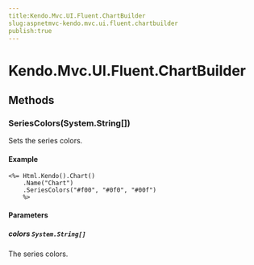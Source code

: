 ```yaml
---
title:Kendo.Mvc.UI.Fluent.ChartBuilder
slug:aspnetmvc-kendo.mvc.ui.fluent.chartbuilder
publish:true
---
```


# Kendo.Mvc.UI.Fluent.ChartBuilder

## Methods

### SeriesColors(System.String[])
Sets the series colors.

#### Example
    <%= Html.Kendo().Chart()
        .Name("Chart")
        .SeriesColors("#f00", "#0f0", "#00f")
        %>

#### Parameters

##### colors `System.String[]`
The series colors.